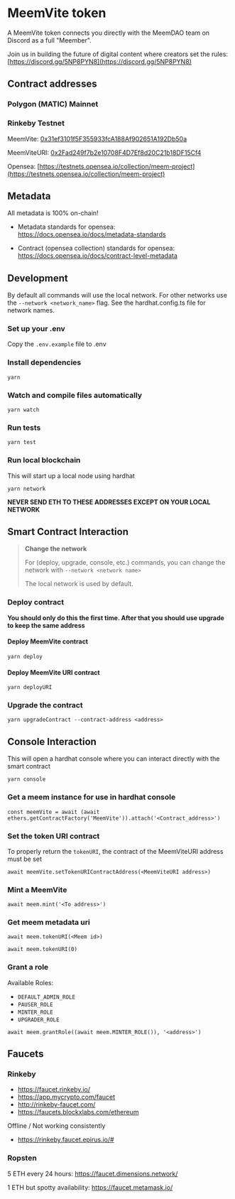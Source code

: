 # MeemVite token

A MeemVite token connects you directly with the MeemDAO team on Discord as a full "Meember".

Join us in building the future of digital content where creators set the rules: [https://discord.gg/5NP8PYN8](https://discord.gg/5NP8PYN8)

## Contract addresses

### Polygon (MATIC) Mainnet



### Rinkeby Testnet

MeemVite: [0x31ef3101f5F355933fcA188Af902651A192Db50a](https://rinkeby.etherscan.io/address/0x31ef3101f5F355933fcA188Af902651A192Db50a)

MeemViteURI: [0x2Fad249f7b2e10708F4D7Ef8d20C21b18DF15Cf4](https://rinkeby.etherscan.io/address/0x2Fad249f7b2e10708F4D7Ef8d20C21b18DF15Cf4)

Opensea: [https://testnets.opensea.io/collection/meem-project](https://testnets.opensea.io/collection/meem-project)

## Metadata

All metadata is 100% on-chain!

* Metadata standards for opensea: https://docs.opensea.io/docs/metadata-standards

* Contract (opensea collection) standards for opensea: https://docs.opensea.io/docs/contract-level-metadata

## Development

By default all commands will use the local network. For other networks use the ```--network <network_name>``` flag. See the hardhat.config.ts file for network names.

### Set up your .env

Copy the `.env.example` file to .env

### Install dependencies

```yarn```

### Watch and compile files automatically

```yarn watch```

### Run tests

```yarn test```

### Run local blockchain

This will start up a local node using hardhat

```yarn network```

**NEVER SEND ETH TO THESE ADDRESSES EXCEPT ON YOUR LOCAL NETWORK**

## Smart Contract Interaction

> **Change the network**
>
> For (deploy, upgrade, console, etc.) commands, you can change the network with `--network <network name>`
>
> The local network is used by default.

### Deploy contract

**You should only do this the first time. After that you should use upgrade to keep the same address**

#### Deploy MeemVite contract

```yarn deploy```

#### Deploy MeemVite URI contract

```yarn deployURI```

### Upgrade the contract

```yarn upgradeContract --contract-address <address>```

## Console Interaction

This will open a hardhat console where you can interact directly with the smart contract

```yarn console```

### Get a meem instance for use in hardhat console

```
const meemVite = await (await ethers.getContractFactory('MeemVite')).attach('<Contract_address>')
```

### Set the token URI contract

To properly return the `tokenURI`, the contract of the MeemViteURI address must be set

```
await meemVite.setTokenURIContractAddress(<MeemViteURI address>)
```

### Mint a MeemVite

```
await meem.mint('<To address>')
```

### Get meem metadata uri

```
await meem.tokenURI(<Meem id>)

await meem.tokenURI(0)
```

### Grant a role

Available Roles:

* `DEFAULT_ADMIN_ROLE`
* `PAUSER_ROLE`
* `MINTER_ROLE`
* `UPGRADER_ROLE`

```
await meem.grantRole((await meem.MINTER_ROLE()), '<address>')
```

## Faucets

### Rinkeby

* https://faucet.rinkeby.io/
* https://app.mycrypto.com/faucet
* http://rinkeby-faucet.com/
* https://faucets.blockxlabs.com/ethereum

Offline / Not working consistently
* https://rinkeby.faucet.epirus.io/#


### Ropsten

5 ETH every 24 hours: https://faucet.dimensions.network/

1 ETH but spotty availability: https://faucet.metamask.io/